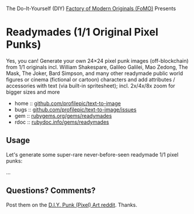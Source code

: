The Do-It-Yourself (DIY) [Factory of Modern Originals (FoMO)](https://github.com/profilepic/originals) Presents

# Readymades (1/1 Original Pixel Punks)

Yes, you can! Generate your own 24×24 pixel punk images (off-blockchain) from 1/1 originals incl. William Shakespare, Galileo Galilei, Mao Zedong, The Mask, The Joker, Bard Simpson, and many other readymade public world figures or cinema (fictional or cartoon) characters and add attributes / accessories with text (via built-in spritesheet); incl. 2x/4x/8x zoom for bigger sizes and more





* home  :: [github.com/profilepic/text-to-image](https://github.com/profilepic/text-to-image)
* bugs  :: [github.com/profilepic/text-to-image/issues](https://github.com/profilepic/text-to-image/issues)
* gem   :: [rubygems.org/gems/readymades](https://rubygems.org/gems/readymades)
* rdoc  :: [rubydoc.info/gems/readymades](http://rubydoc.info/gems/readymades)




##  Usage

Let's generate some super-rare never-before-seen
readymade 1/1 pixel punks:

...





## Questions? Comments?

Post them on the [D.I.Y. Punk (Pixel) Art reddit](https://old.reddit.com/r/DIYPunkArt). Thanks.

